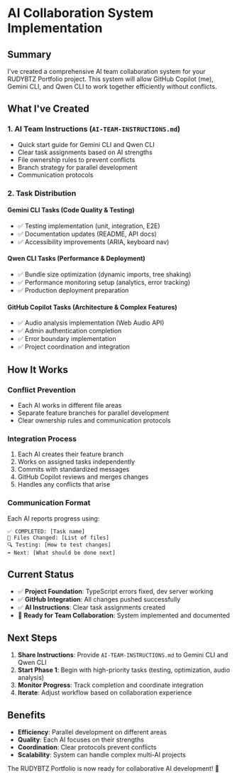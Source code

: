 # AI Collaboration System Implementation

## Summary

I've created a comprehensive AI team collaboration system for your RUDYBTZ Portfolio project. This system will allow GitHub Copilot (me), Gemini CLI, and Qwen CLI to work together efficiently without conflicts.

## What I've Created

### 1. **AI Team Instructions** (`AI-TEAM-INSTRUCTIONS.md`)
- Quick start guide for Gemini CLI and Qwen CLI
- Clear task assignments based on AI strengths
- File ownership rules to prevent conflicts
- Branch strategy for parallel development
- Communication protocols

### 2. **Task Distribution**

#### **Gemini CLI Tasks** (Code Quality & Testing)
- ✅ Testing implementation (unit, integration, E2E)
- ✅ Documentation updates (README, API docs)
- ✅ Accessibility improvements (ARIA, keyboard nav)

#### **Qwen CLI Tasks** (Performance & Deployment)
- ✅ Bundle size optimization (dynamic imports, tree shaking)
- ✅ Performance monitoring setup (analytics, error tracking)
- ✅ Production deployment preparation

#### **GitHub Copilot Tasks** (Architecture & Complex Features)
- ✅ Audio analysis implementation (Web Audio API)
- ✅ Admin authentication completion
- ✅ Error boundary implementation
- ✅ Project coordination and integration

## How It Works

### **Conflict Prevention**
- Each AI works in different file areas
- Separate feature branches for parallel development
- Clear ownership rules and communication protocols

### **Integration Process**
1. Each AI creates their feature branch
2. Works on assigned tasks independently
3. Commits with standardized messages
4. GitHub Copilot reviews and merges changes
5. Handles any conflicts that arise

### **Communication Format**
Each AI reports progress using:
```
✅ COMPLETED: [Task name]
📁 Files Changed: [List of files]
🔍 Testing: [How to test changes]
➡️ Next: [What should be done next]
```

## Current Status

- ✅ **Project Foundation**: TypeScript errors fixed, dev server working
- ✅ **GitHub Integration**: All changes pushed successfully
- ✅ **AI Instructions**: Clear task assignments created
- 🔄 **Ready for Team Collaboration**: System implemented and documented

## Next Steps

1. **Share Instructions**: Provide `AI-TEAM-INSTRUCTIONS.md` to Gemini CLI and Qwen CLI
2. **Start Phase 1**: Begin with high-priority tasks (testing, optimization, audio analysis)
3. **Monitor Progress**: Track completion and coordinate integration
4. **Iterate**: Adjust workflow based on collaboration experience

## Benefits

- **Efficiency**: Parallel development on different areas
- **Quality**: Each AI focuses on their strengths
- **Coordination**: Clear protocols prevent conflicts
- **Scalability**: System can handle complex multi-AI projects

The RUDYBTZ Portfolio is now ready for collaborative AI development! 🚀